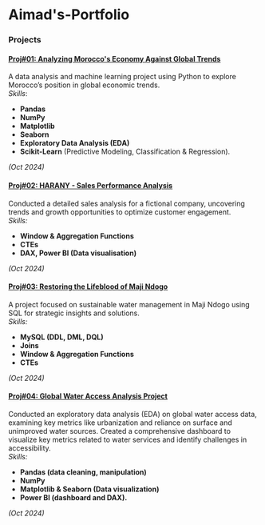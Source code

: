 # Aimad's-Portfolio
### Projects
#### **[Proj#01: Analyzing Morocco's Economy Against Global Trends](https://github.com/AimadSADOUK/Analyzing-Morocco-s-Economy-Against-Global-Trends)**  
A data analysis and machine learning project using Python to explore Morocco’s position in global economic trends.  
*Skills*: 
- **Pandas**
- **NumPy**
- **Matplotlib**
- **Seaborn**
- **Exploratory Data Analysis (EDA)**
- **Scikit-Learn** (Predictive Modeling, Classification & Regression).

*(Oct 2024)* 

#### **[Proj#02: HARANY - Sales Performance Analysis](https://github.com/AimadSADOUK/HARANY-Sales-Performance-Analysis_SQL_Power-BI)**  
Conducted a detailed sales analysis for a fictional company, uncovering trends and growth opportunities to optimize customer engagement.  
*Skills:* 
- **Window & Aggregation Functions**
- **CTEs**
- **DAX, Power BI (Data visualisation)** 

*(Oct 2024)* 

#### **[Proj#03: Restoring the Lifeblood of Maji Ndogo](https://github.com/AimadSADOUK/Restoring-the-Lifeblood-of-Maji-Ndogo)**  
A project focused on sustainable water management in Maji Ndogo using SQL for strategic insights and solutions.  
*Skills:*
- **MySQL (DDL, DML, DQL)**
- **Joins**
- **Window & Aggregation Functions**
- **CTEs** 

*(Oct 2024)* 

#### **[Proj#04: Global Water Access Analysis Project](https://github.com/AimadSADOUK/Global-Water-Access-Analysis-Project)**  
Conducted an exploratory data analysis (EDA) on global water access data, examining key metrics like urbanization and reliance on surface and unimproved water sources. Created a comprehensive dashboard to visualize key metrics related to water services and identify challenges in accessibility.  
*Skills:* 
-   **Pandas (data cleaning, manipulation)**
-   **NumPy**
-   **Matplotlib & Seaborn (Data visualization)**
-   **Power BI (dashboard and DAX).**

  *(Oct 2024)* 
